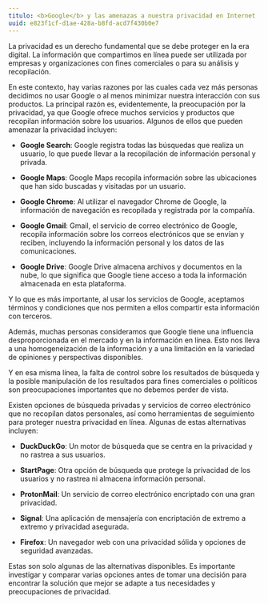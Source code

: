 ```yaml
---
titulo: <b>Google</b> y las amenazas a nuestra privacidad en Internet
uuid: e823f1cf-d1ae-428a-b8fd-acd7f430b0e7
---
```


La privacidad es un derecho fundamental que se debe proteger en la era digital. La información que compartimos en línea puede ser utilizada por empresas y organizaciones con fines comerciales o para su análisis y recopilación.

En este contexto, hay varias razones por las cuales cada vez más personas decidimos no usar Google o al menos minimizar nuestra interacción con sus productos. La principal razón es, evidentemente, la preocupación por la privacidad, ya que Google ofrece muchos servicios y productos que recopilan información sobre los usuarios. Algunos de ellos que pueden amenazar la privacidad incluyen:

- **Google Search**: Google registra todas las búsquedas que realiza un usuario, lo que puede llevar a la recopilación de información personal y privada.

- **Google Maps**: Google Maps recopila información sobre las ubicaciones que han sido buscadas y visitadas por un usuario.

- **Google Chrome**: Al utilizar el navegador Chrome de Google, la información de navegación es recopilada y registrada por la compañía.

- **Google Gmail**: Gmail, el servicio de correo electrónico de Google, recopila información sobre los correos electrónicos que se envían y reciben, incluyendo la información personal y los datos de las comunicaciones.

- **Google Drive**: Google Drive almacena archivos y documentos en la nube, lo que significa que Google tiene acceso a toda la información almacenada en esta plataforma.

Y lo que es más importante, al usar los servicios de Google, aceptamos términos y condiciones que nos permiten a ellos compartir esta información con terceros.

Además, muchas personas consideramos que Google tiene una influencia desproporcionada en el mercado y en la información en línea. Esto nos lleva a una homogeneización de la información y a una limitación en la variedad de opiniones y perspectivas disponibles.

Y en esa misma línea, la falta de control sobre los resultados de búsqueda y la posible manipulación de los resultados para fines comerciales o políticos son preocupaciones importantes que no debemos perder de vista.

Existen opciones de búsqueda privadas y servicios de correo electrónico que no recopilan datos personales, así como herramientas de seguimiento para proteger nuestra privacidad en línea. Algunas de estas alternativas incluyen:

- **DuckDuckGo**: Un motor de búsqueda que se centra en la privacidad y no rastrea a sus usuarios.

- **StartPage**: Otra opción de búsqueda que protege la privacidad de los usuarios y no rastrea ni almacena información personal.

- **ProtonMail**: Un servicio de correo electrónico encriptado con una gran privacidad.

- **Signal**: Una aplicación de mensajería con encriptación de extremo a extremo y privacidad asegurada.

- **Firefox**: Un navegador web con una privacidad sólida y opciones de seguridad avanzadas.

Estas son solo algunas de las alternativas disponibles. Es importante investigar y comparar varias opciones antes de tomar una decisión para encontrar la solución que mejor se adapte a tus necesidades y preocupaciones de privacidad.
